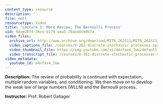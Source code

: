 ```yaml
---
content_type: resource
description: ''
file: null
resourcetype: Video
title: 'Lecture 2: More Review; The Bernoulli Process'
uid: 0dae28f4-36ce-b179-aea5-78aba8c69b7a
video_files:
  archive_url: http://www.archive.org/download/MIT6.262S11/MIT6_262S11_lec02_300k.mp4
  video_captions_file: /courses/6-262-discrete-stochastic-processes-spring-2011/79bdb76082f75ac1862c2db078b1208b_d4xfax4_Iww.vtt
  video_thumbnail_file: https://img.youtube.com/vi/d4xfax4_Iww/default.jpg
  video_transcript_file: /courses/6-262-discrete-stochastic-processes-spring-2011/e5d8fc476a0cec82315627c939581c73_d4xfax4_Iww.pdf
video_metadata:
  youtube_id: d4xfax4_Iww
---
```


**Description:** The review of probability is continued with expectation, multiple random variables, and conditioning. We then move on to develop the weak law of large numbers (WLLN) and the Bernoulli process.

**Instructor:** Prof. Robert Gallager